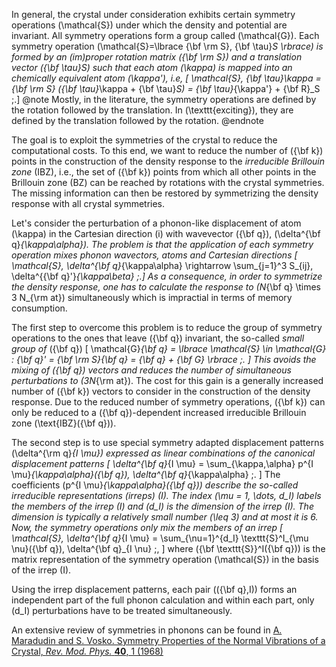 In general, the crystal under consideration exhibits certain symmetry
operations \(\mathcal{S}\) under which the density and potential are
invariant. All symmetry operations form a group called \(\mathcal{G}\).
Each symmetry operation \(\mathcal{S}=\lbrace {\bf \rm S}, {\bf \tau}_S \rbrace\)
is formed by an (im)proper rotation matrix \({\bf \rm S}\) and a translation
vector \({\bf \tau}_S\) such that each atom \(\kappa\) is mapped into an 
chemically equivalent atom \(\kappa'\), i.e,
\[ \mathcal{S}\, {\bf \tau}_\kappa = {\bf \rm S} ({\bf \tau}_\kappa + {\bf \tau}_S)
   = {\bf \tau}_{\kappa'} + {\bf R}_S \;.\]
@note Mostly, in the literature, the symmetry operations are defined by the rotation
followed by the translation. In \(\texttt{exciting}\), they are defined by the translation
followed by the rotation. @endnote

The goal is to exploit the symmetries of the crystal to reduce the
computational costs. To this end, we want to reduce the number of 
\({\bf k}\) points in the construction of the density response to the 
*irreducible Brillouin zone* (IBZ), i.e., the set of \({\bf k}\) points
from which all other points in the Brillouin zone (BZ) can be reached
by rotations with the crystal symmetries. The missing information can then
be restored by symmetrizing the density response with all crystal symmetries.

Let's consider the perturbation of a phonon-like displacement of atom \(\kappa\) 
in the Cartesian direction \(i\) with wavevector \({\bf q}\), 
\(\delta^{\bf q}_{\kappa\alpha}\). The problem is that the application of each
symmetry operation mixes phonon wavectors, atoms and Cartesian directions
\[ \mathcal{S}\, \delta^{\bf q}_{\kappa\alpha} 
   \rightarrow \sum_{j=1}^3 S_{ij}\, \delta^{{\bf q}'}_{\kappa\beta} \;.\]
As a consequence, in order to symmetrize the density response, one has to calculate
the response to \(N_{\bf q} \times 3 N_{\rm at}\) simultaneously which is 
impractial in terms of memory consumption. 

The first step to overcome this problem
is to reduce the group of symmetry operations to the ones that leave \({\bf q}\) invariant,
the so-called *small group of* \({\bf q}\)
\[ \mathcal{G}_{\bf q} = \lbrace \mathcal{S} \in \mathcal{G} : {\bf q}' = {\bf \rm S}{\bf q}
   = {\bf q} + {\bf G} \rbrace \;. \]
This avoids the mixing of \({\bf q}\) vectors and reduces the number of simultaneous 
perturbations to \(3N_{\rm at}\). The cost for this gain is a generally increased number
of \({\bf k}\) vectors to consider in the construction of the density response.
Due to the reduced number of symmetry operations, \({\bf k}\) can only be reduced
to a \({\bf q}\)-dependent increased irreducible Brillouin zone \(\text{IBZ}({\bf q})\).

The second step is to use special symmetry adapted displacement patterns \(\delta^{\rm q}_{I \mu}\)
expressed as linear combinations of the canonical displacement patterns
\[ \delta^{\bf q}_{I \mu} = \sum_{\kappa,\alpha} p^{I \mu}_{\kappa\alpha}({\bf q})\, \delta^{\bf q}_{\kappa\alpha} \;. \]
The coefficients \(p^{I \mu}_{\kappa\alpha}({\bf q})\) describe the so-called 
*irreducible representations* (irreps) \(I\). The index \(\mu = 1, \dots, d_I\) labels
the *members of the irrep* \(I\) and \(d_I\) is the *dimension of the irrep* \(I\).
The dimension is typically a relatively small number \(\leq 3\) and at most it is 6.
Now, the symmetry operations only mix the members of an irrep
\[ \mathcal{S}\, \delta^{\bf q}_{I \mu} 
   = \sum_{\nu=1}^{d_I} \texttt{S}^I_{\mu \nu}({\bf q})\, \delta^{\bf q}_{I \nu} \;, \]
where \({\bf \texttt{S}}^I({\bf q})\) is the matrix representation of the symmetry operation
\(\mathcal{S}\) in the basis of the irrep \(I\). 

Using the irrep displacement patterns,
each pair \(({\bf q},I)\) forms an independent part of the full phonon calculation
and within each part, only \(d_I\) perturbations have to be treated simultaneously.

An extensive review of symmetries in phonons can be found in
[A. Maradudin and S. Vosko. Symmetry Properties of the Normal Vibrations of a Crystal, 
*Rev. Mod. Phys.* **40**, 1 (1968)](https://doi.org/10.1103/RevModPhys.40.1)
